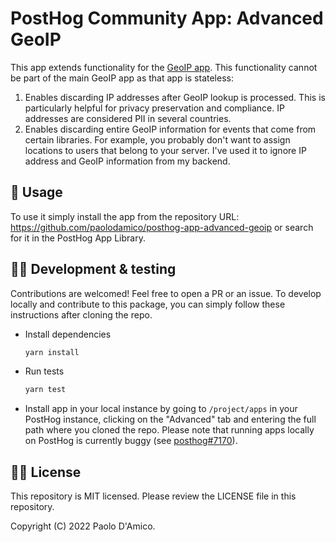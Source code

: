 <!-- TODO: Add cool logo -->

# PostHog Community App: Advanced GeoIP

This app extends functionality for the [GeoIP app](https://github.com/PostHog/posthog-plugin-geoip). This functionality cannot be part of the main GeoIP app as that app is stateless:

1. Enables discarding IP addresses after GeoIP lookup is processed. This is particularly helpful for privacy preservation and compliance. IP addresses are considered PII in several countries.
2. Enables discarding entire GeoIP information for events that come from certain libraries. For example, you probably don't want to assign locations to users that belong to your server. I've used it to ignore IP address and GeoIP information from my backend.

## 🚀 Usage

To use it simply install the app from the repository URL: https://github.com/paolodamico/posthog-app-advanced-geoip or search for it in the PostHog App Library.

## 🧑‍💻 Development & testing

Contributions are welcomed! Feel free to open a PR or an issue. To develop locally and contribute to this package, you can simply follow these instructions after cloning the repo.

-   Install dependencies
    ```bash
    yarn install
    ```
-   Run tests
    ```bash
    yarn test
    ```
-   Install app in your local instance by going to `/project/apps` in your PostHog instance, clicking on the "Advanced" tab and entering the full path where you cloned the repo. Please note that running apps locally on PostHog is currently buggy (see [posthog#7170](https://github.com/PostHog/posthog/issues/7170)).

## 🧑‍⚖️ License

This repository is MIT licensed. Please review the LICENSE file in this repository.

Copyright (C) 2022 Paolo D'Amico.
